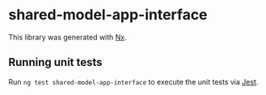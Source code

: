 # shared-model-app-interface

This library was generated with [Nx](https://nx.dev).

## Running unit tests

Run `ng test shared-model-app-interface` to execute the unit tests via [Jest](https://jestjs.io).
